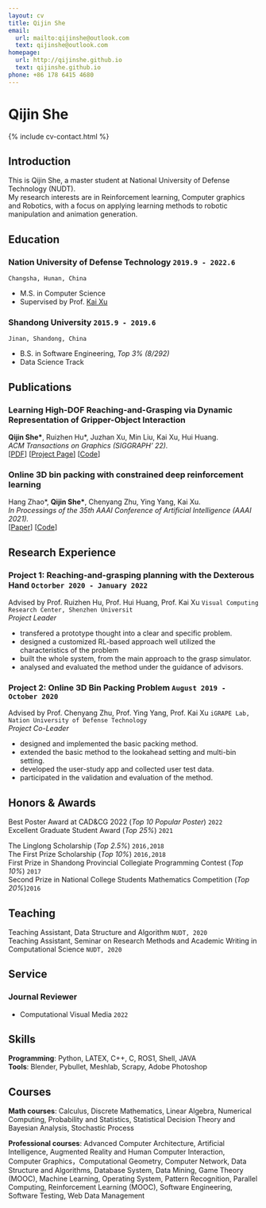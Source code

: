 ```yaml
---
layout: cv
title: Qijin She
email:
  url: mailto:qijinshe@outlook.com
  text: qijinshe@outlook.com
homepage:
  url: http://qijinshe.github.io
  text: qijinshe.github.io
phone: +86 178 6415 4680
---
```


# Qijin She

<!--
include contact information from the front matter
Supported arguments:
    - homepage: url, text
    - phone
    - email
-->

{% include cv-contact.html %}
## **Introduction**
This is Qijin She, a master student at National University of Defense Technology (NUDT). <br>
My research interests are in Reinforcement learning, Computer graphics and Robotics, with a focus on applying learning methods to robotic manipulation and animation generation.

## **Education**

### Nation University of Defense Technology `2019.9 - 2022.6`

```
Changsha, Hunan, China
```

- M.S. in Computer Science
- Supervised by Prof. [Kai Xu](https://kevinkaixu.net/)

### Shandong University `2015.9 - 2019.6`

```
Jinan, Shandong, China
```

- B.S. in Software Engineering, _Top 3% (8/292)_
- Data Science Track
<!-- - Data Science track -->

## **Publications**
<!-- * indicates equal contribution -->
### Learning High-DOF Reaching-and-Grasping via Dynamic Representation of Gripper-Object Interaction <br>
**Qijin She\***, Ruizhen Hu*, Juzhan Xu, Min Liu, Kai Xu, Hui Huang. <br>
_ACM Transactions on Graphics (SIGGRAPH’ 22)._ <br>
[[PDF](https://arxiv.org/pdf/2204.13998.pdf)]
[[Project Page](https://kevinkaixu.net/projects/ibsgrasp.html)]
[[Code](https://github.com/qijinshe/IBS-Grasping)]


### Online 3D bin packing with constrained deep reinforcement learning <br>
Hang Zhao*, **Qijin She\***, Chenyang Zhu, Ying Yang, Kai Xu. <br>
_In Processings of the 35th AAAI Conference of Artificial Intelligence (AAAI 2021)._ <br>
[[Paper](https://ojs.aaai.org/index.php/AAAI/article/view/16155/15962)]
[[Code](https://github.com/alexfrom0815/Online-3D-BPP-DRL)]


## **Research Experience**

### **Project 1: Reaching-and-grasping planning with the Dexterous Hand** `Octorber 2020 - January 2022` <br>
Advised by Prof. Ruizhen Hu, Prof. Hui Huang, Prof. Kai Xu  `Visual Computing Research Center, Shenzhen Universit`<br>
_Project Leader_ <br>
* transfered a prototype thought into a clear and specific problem.
* designed a customized RL-based approach well utilized the characteristics of the problem
* built the whole system, from the main approach to the grasp simulator.
* analysed and evaluated the method under the guidance of advisors.

### **Project 2: Online 3D Bin Packing Problem** `August 2019 - October 2020`<br>
Advised by Prof. Chenyang Zhu, Prof. Ying Yang, Prof. Kai Xu `iGRAPE Lab, Nation University of Defense Technology` <br>
_Project Co-Leader_ <br>
* designed and implemented the basic packing method.
* extended the basic method to the lookahead setting and multi-bin setting.
* developed the user-study app and collected user test data.
* participated in the validation and evaluation of the method.

<!-- ## Experience

### **Shenzhen University, Visual Computing Research Center** `2021.3 - 2022.3`

_Research Assistant_, Advised by Prof. [Ruizhen Hu](https://csse.szu.edu.cn/staff/ruizhenhu/) and Prof. [Hui Huang](https://vcc.tech/~huihuang) -->


## **Honors & Awards**

Best Poster Award at CAD&CG 2022 (_Top 10 Popular Poster_) `2022` <br>
Excellent Graduate Student Award (_Top 25%_) `2021` <br>
<!-- Outstanding Postgraduate Scholarship `2020` <br> -->
The Linglong Scholarship (_Top 2.5%_) `2016,2018`  <br>
The First Prize Scholarship (_Top 10%_) `2016,2018`  <br>
First Prize in Shandong Provincial Collegiate Programming Contest (_Top 10%_) `2017`<br>
Second Prize in National College Students Mathematics Competition (_Top 20%_)`2016` <br>


## **Teaching**
Teaching Assistant, Data Structure and Algorithm `NUDT, 2020` <br>
Teaching Assistant, Seminar on Research Methods and Academic Writing in Computational Science `NUDT, 2020` <br>

## **Service**

### **Journal Reviewer**
* Computational Visual Media `2022`

## **Skills**
**Programming**: Python, LATEX, C++, C, ROS1, Shell, JAVA <br>
**Tools**: Blender, Pybullet, Meshlab, Scrapy, Adobe Photoshop <br>

## **Courses**
**Math courses**: Calculus, Discrete Mathematics, Linear Algebra, Numerical Computing, Probability and Statistics, Statistical Decision Theory and Bayesian Analysis, Stochastic Process <br>

**Professional courses**: Advanced Computer Architecture, Artificial Intelligence, Augmented Reality and Human Computer Interaction, Computer Graphics，Computational Geometry, Computer Network, Data Structure and Algorithms, Database System, Data Mining, Game Theory (MOOC), Machine Learning, Operating System, Pattern Recognition, Parallel Computing, Reinforcement Learning (MOOC), Software Engineering, Software Testing, Web Data Management <br>



<!-- ### Footer

Last updated: May 2013 -->
